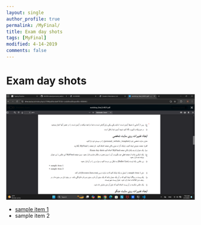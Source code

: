 ```yaml
---
layout: single
author_profile: true
permalink: /MyFinal/
title: Exam day shots
tags: [MyFinal]
modified: 4-14-2019
comments: false
---
```


# Exam day shots

![Painting](/assets/images/screen%20shot.jpg)

- [sample item 1](https://fccourse.liara.run)
- sample item 2

<!-- <iframe width="1691" height="680" src="https://www.youtube.com/embed/LOTtWzX3Wp4" title="The STRANGE Reason He's The World's Best Climber" frameborder="0" allow="accelerometer; autoplay; clipboard-write; encrypted-media; gyroscope; picture-in-picture" allowfullscreen></iframe> -->



